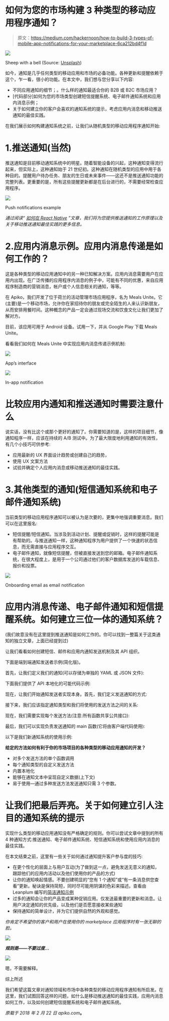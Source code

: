 # 如何为您的市场构建 3 种类型的移动应用程序通知？

> 原文：<https://medium.com/hackernoon/how-to-build-3-types-of-mobile-app-notifications-for-your-marketplace-6ca212bd4f1d>

![](img/3f115b000b07ffff07316e0571df2df5.png)

Sheep with a bell (Source: [Unsplash](https://unsplash.com/photos/00rW-mX1ipg))

如今，通知是几乎任何类型的移动应用和市场的必备功能。各种更新和提醒依赖于这个，乍一看，很小的功能。在本文中，我们想与您分享以下内容:

*   不同应用通知的细节；。什么样的通知最适合你的 B2B 或 B2C 市场应用？
*   [代码部分]如何为您的市场类型创建短信提醒系统、电子邮件通知系统和应用内消息示例；
*   关于如何建立你的客户会喜欢的通知系统的提示，考虑应用内消息和移动推送通知的最佳实践。

在我们展示如何构建通知系统之前，让我们从随机类型的移动应用程序通知开始:

# 1.推送通知(当然)

推送通知是目前移动通知系统中的明星。随着智能设备的兴起，这种通知变得流行起来，但实际上，这种通知始于 21 世纪初。这种通知在随机类型的应用中用于各种目的。提醒用户待办任务、朋友的生日或未来事件——这还不是推送通知功能的完整列表。更重要的是，所有这些提醒更新都是在后台进行的，不需要经常检查应用程序。

![](img/03472faf58c237228d7d931a4141f145.png)

Push notifications example

*通过阅读“* [*如何在 React Native*](https://apiko.com/blog/react-native-push-notifications/) *”文章，我们将为您提供推送通知的工作原理以及关于移动推送通知最佳实践的更多信息。*

# 2.应用内消息示例。应用内消息传递是如何工作的？

这是各种类型的移动应用通知中的另一种已知解决方案。应用内消息需要用户在应用内出现。在广泛传播的应用程序内消息的例子中，可能有不同的优惠，来自应用程序制造商的营销消息，帐户或个人信息相关的通知，等等。

在 Apiko，我们开发了位于荷兰的活动管理市场应用程序，名为 Meals Unite。它(主要)是一个移动市场，允许你在家招待你的朋友或完全陌生的人来认识新朋友，从而安排用餐时间。这种概念的产品一定会通过现场交流和饮食文化让我们更加了解对方。

目前，该应用可用于 Android 设备。试用一下，并从 Google Play 下载 Meals Unite。

看看我们如何在 Meals Unite 中实现应用内消息传递示例机制:

![](img/ed576431bf398cb985a63632397baa5e.png)

App’s interface

![](img/ca8d6f0dc6534020bf3135cf3328597a.png)

In-app notification

# 比较应用内通知和推送通知时需要注意什么

说实话，没有比这个或那个更好的通知了。你需要知道的是，这样的项目细节，像通知程序一样，应该在持续的 A/B 测试中。为了最大限度地利用通知的有效性，有几个小技巧可供参考:

*   应用最新的 UX 界面设计趋势或创建自己的趋势，
*   使用 UX 文案方法
*   试验并确定个人应用内消息或移动推送通知的最佳实践。

# 3.其他类型的通知(短信通知系统和电子邮件通知系统)

当前类型的移动应用程序通知可以被认为是次要的，更集中地强调重要消息。我们可以在这里报名:

*   短信提醒/短信通知。当涉及到活动计划、提醒或促销时，这样的提醒可能是有帮助的。与推送通知一样，这种通知程序为用户提供了一个快速的状态信息，而无需直接与应用程序交互。
*   电子邮件通知，就像短信提醒，但被直接发送到您的邮箱。电子邮件通知系统，在很大程度上，是用于一个公司通过他们的客户数据库发送的车载信息、报价和投票。

![](img/991a557a72bddc1fde8fb52e152f2ed6.png)

Onboarding email as email notification

# 应用内消息传递、电子邮件通知和短信提醒系统。如何建立三位一体的通知系统？

(我们故意没有在这里提到推送通知是如何工作的。你可以找到一整篇关于这类通知的独立文章，上面已经提到过)

让我们看看如何创建短信、邮件和应用内通知发送机制及其 API 组织。

下面是端到端通知发送者示例(简化版)。

首先，让我们定义我们的通知(可以存储为单独的 YAML 或 JSON 文件):

下面我们提供了 API 本地化的可能代码示例:

现在，让我们开始通知发送者实现本身。首先，我们定义发送通知的方式:

接下来，我们应该指定通知类型和我们将使用的发送方法之间的关系:

现在，我们需要实现每个发送方法(注意:所有函数共享公共接口):

最后，我们可以实现负责发送通知的 main 函数(它将由客户端代码使用):

以下是我们新通知系统的使用示例:

**给定的方法如何有利于你的市场项目的各种类型的移动应用通知的开发？**

*   对多个发送方法的单个函数调用
*   每个通知类型的自定义发送方法
*   内置本地化
*   能够在通知文本中呈现自定义数据(上下文)
*   易于使用—通过多种发送方法发送通知只需 3 个参数。

# 让我们把最后弄亮。关于如何建立引人注目的通知系统的提示

实现什么类型的移动应用通知没有严格确定的规则。你可以尝试文章中提到的所有 4 种通知方式:推送通知、电子邮件通知系统、短信通知系统和使用应用内消息的最佳实践。

在本文结束之前，这里有一些关于如何通过通知提升客户参与度的技巧:

*   在更个性化的层面上与用户互动(为了做到这一点，避免发送无意义的通知，跟踪他们的应用内活动以及他们使用你的产品的方式)
*   让你的通知唤起情感。不要创建明显的“您有 1 个通知”或“有一条消息供您查看”更新。秘诀是保持简短，同时尽可能用阴谋的色彩来描述。查看由 Leanplum 编写的[简洁通知示例](https://www.leanplum.com/blog/7-most-creative-push-notifications/)
*   过多的通知会让你的产品变成某种促销应用。仅发送最重要的更新和消息。让用户决定通知的优先级，以及他们是否愿意接收某些通知
*   保持通知的简单设计，并为它们提供自然的外观和感觉。

*你肯定不希望你的客户和用户在使用你的 marketplace 应用程序时有一张无聊的脸。*

![](img/a8c00e0bd60e132cc9d2f80f6f66d946.png)

***规则是——不要过度…***

![](img/97f76d7891580fb996a8bc870a4191b9.png)

嗯，不需要解释。

综上所述

我们希望这篇文章对通知领域和市场中各种类型的移动应用程序通知有所启发。在这里，我们试图回答这样的问题，如什么是移动推送通知的最佳实践，应用内消息如何工作，以及如何创建短信提醒系统和电子邮件通知系统。

*原载于 2018 年 2 月 22 日 apiko.com*[](https://apiko.com/blog/how-to-build-3-types-of-mobile-app-notifications-for-your-marketplace/)**。**